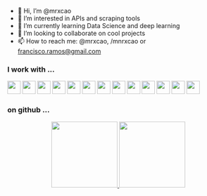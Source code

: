 - 👋 Hi, I’m @mrxcao
- 👀 I’m interested in APIs and scraping tools
- 🌱 I’m currently learning Data Science and deep learning
- 💞️ I’m looking to collaborate on cool projects
- 📫 How to reach me: @mrxcao, /mnrxcao or francisco.ramos@gmail.com

<div>
  <h3>I work with ...</h3>
   <img height="30em" src="https://cdn.jsdelivr.net/gh/devicons/devicon/icons/html5/html5-original.svg" />
   <img height="30em" src="https://cdn.jsdelivr.net/gh/devicons/devicon/icons/jquery/jquery-original.svg" />
   <img height="30em" src="https://cdn.jsdelivr.net/gh/devicons/devicon/icons/wordpress/wordpress-original.svg" />
  <img height="30em" src="https://cdn.jsdelivr.net/gh/devicons/devicon/icons/javascript/javascript-original.svg" />
   <img height="30em" src="https://cdn.jsdelivr.net/gh/devicons/devicon/icons/typescript/typescript-original.svg" />
  <img height="30em" src="https://cdn.jsdelivr.net/gh/devicons/devicon/icons/nodejs/nodejs-original.svg" />
  <img height="30em" src="https://cdn.jsdelivr.net/gh/devicons/devicon/icons/vuejs/vuejs-original.svg" />
  <img height="30em" src="https://cdn.jsdelivr.net/gh/devicons/devicon/icons/angularjs/angularjs-original.svg" />
   <img height="30em" src="https://cdn.jsdelivr.net/gh/devicons/devicon/icons/python/python-original.svg" />   
   <img height="30em" src="https://cdn.jsdelivr.net/gh/devicons/devicon/icons/microsoftsqlserver/microsoftsqlserver-plain.svg" />
   <img height="30em" src="https://cdn.jsdelivr.net/gh/devicons/devicon/icons/mysql/mysql-original.svg" />
   <img height="30em" src="https://cdn.jsdelivr.net/gh/devicons/devicon/icons/postgresql/postgresql-original.svg" />
   <img height="30em" src="https://cdn.jsdelivr.net/gh/devicons/devicon/icons/mongodb/mongodb-original.svg" />
</div>

<div>
  <h3>on github ...</h3>
  <div align="center">
    <a href="https://github.com/mrxcao">
    <img height="150em" src="https://github-readme-stats.vercel.app/api?username=mrxcao&show_icons=true&theme=dark&include_all_commits=true&count_private=true"/>
    <img height="150em" src="https://github-readme-stats.vercel.app/api/top-langs/?username=mrxcao&layout=compact&langs_count=7&theme=dark"/>
  </div>
</div>  

  <!--
[![Top Langs](https://github-readme-stats.vercel.app/api/top-langs/?username=mrxcao)](https://github.com/anuraghazra/github-readme-stats)
  -->
  
<!---
mrxcao/mrxcao is a ✨ special ✨ repository because its `README.md` (this file) appears on your GitHub profile.
You can click the Preview link to take a look at your changes.
--->
